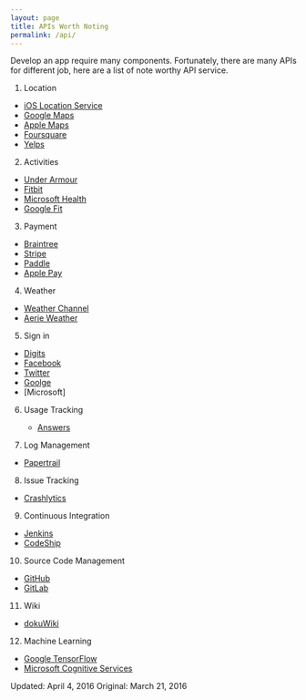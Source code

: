 ```yaml
---
layout: page
title: APIs Worth Noting
permalink: /api/
---
```


Develop an app require many components. Fortunately, there are many APIs for different job, here are a list of note worthy API service.

1. Location

  - [iOS Location Service]()
  - [Google Maps]()
  - [Apple Maps]()
  - [Foursquare]()
  - [Yelps]()

2. Activities

  - [Under Armour]()
  - [Fitbit]()
  - [Microsoft Health]()
  - [Google Fit]()

3. Payment

  - [Braintree]()
  - [Stripe]()
  - [Paddle]()
  - [Apple Pay]()

4. Weather

  - [Weather Channel]()
  - [Aerie Weather](http://www.aerisweather.com/develop/)

5. Sign in

  - [Digits]()
  - [Facebook]()
  - [Twitter]()
  - [Goolge]()
  - [Microsoft]

6. Usage Tracking

   - [Answers]()

7. Log Management

  - [Papertrail](https://papertrailapp.com)


8. Issue Tracking

  - [Crashlytics]()

9. Continuous Integration

  - [Jenkins]()
  - [CodeShip]()

10. Source Code Management

  - [GitHub]()
  - [GitLab]()

11. Wiki

  - [dokuWiki]()

12. Machine Learning

  - [Google TensorFlow]()
  - [Microsoft Cognitive Services]()

Updated: April 4, 2016
Original: March 21, 2016
